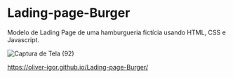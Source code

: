 # Lading-page-Burger
Modelo de Lading Page de uma hamburgueria fictícia usando HTML, CSS e Javascript.

![Captura de Tela (92)](https://user-images.githubusercontent.com/80131918/157353759-e7b4a686-f361-47a5-abd2-841d04d7cec4.png)

https://oliver-igor.github.io/Lading-page-Burger/
